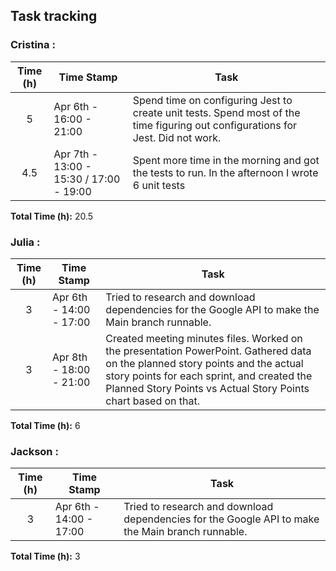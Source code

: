 ## Task tracking

### Cristina :

| Time (h) | Time Stamp               | Task                                                                                                      |
| :------: | ------------------------ | --------------------------------------------------------------------------------------------------------- |
|   5    | Apr 6th - 16:00 - 21:00| Spend time on configuring Jest to create unit tests. Spend most of the time figuring out configurations for Jest. Did not work.|
|   4.5  | Apr 7th - 13:00 - 15:30 / 17:00 - 19:00 | Spent more time in the morning and got the tests to run. In the afternoon I wrote 6 unit tests|


**Total Time (h):** 20.5

### Julia :

| Time (h) | Time Stamp               | Task                                                                                                      |
| :------: | ------------------------ | --------------------------------------------------------------------------------------------------------- |
|   3    | Apr 6th - 14:00 - 17:00| Tried to research and download dependencies for the Google API to make the Main branch runnable.|
|   3  | Apr 8th - 18:00 - 21:00| Created meeting minutes files. Worked on the presentation PowerPoint. Gathered data on the planned story points and the actual story points for each sprint, and created the Planned Story Points vs Actual Story Points chart based on that.|


**Total Time (h):** 6

### Jackson :

| Time (h) | Time Stamp               | Task                                                                                                      |
| :------: | ------------------------ | --------------------------------------------------------------------------------------------------------- |
|   3    | Apr 6th - 14:00 - 17:00| Tried to research and download dependencies for the Google API to make the Main branch runnable.|


**Total Time (h):** 3
